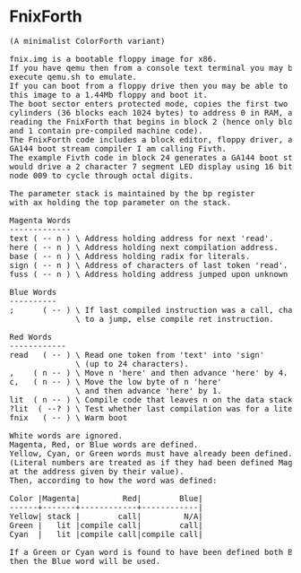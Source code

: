 # FnixForth
<pre>
(A minimalist ColorForth variant)

fnix.img is a bootable floppy image for x86.
If you have qemu then from a console text terminal you may be able to
execute qemu.sh to emulate.
If you can boot from a floppy drive then you may be able to write
this image to a 1.44Mb floppy and boot it.
The boot sector enters protected mode, copies the first two floppy
cylinders (36 blocks each 1024 bytes) to address 0 in RAM, and starts
reading the FnixForth that begins in block 2 (hence only blocks 0
and 1 contain pre-compiled machine code).
The FnixForth code includes a block editor, floppy driver, and a
GA144 boot stream compiler I am calling Fivth.
The example Fivth code in block 24 generates a GA144 boot stream that
would drive a 2 character 7 segment LED display using 16 bits of
node 009 to cycle through octal digits.

The parameter stack is maintained by the bp register
with ax holding the top parameter on the stack.

Magenta Words
-------------
text ( -- n ) \ Address holding address for next 'read'.
here ( -- n ) \ Address holding next compilation address.
base ( -- n ) \ Address holding radix for literals.
sign ( -- n ) \ Address of characters of last token 'read'.
fuss ( -- n ) \ Address holding address jumped upon unknown 'sign'.

Blue Words
----------
;      ( -- ) \ If last compiled instruction was a call, change
              \ to a jump, else compile ret instruction.

Red Words
------------
read   ( -- ) \ Read one token from 'text' into 'sign'
              \ (up to 24 characters).
,    ( n -- ) \ Move n 'here' and then advance 'here' by 4.
c,   ( n -- ) \ Move the low byte of n 'here'
              \ and then advance 'here' by 1.
lit  ( n -- ) \ Compile code that leaves n on the data stack.
?lit  ( --? ) \ Test whether last compilation was for a literal.
fnix   ( -- ) \ Warm boot

White words are ignored.
Magenta, Red, or Blue words are defined.
Yellow, Cyan, or Green words must have already been defined.
(Literal numbers are treated as if they had been defined Magenta
at the address given by their value).
Then, according to how the word was defined:

Color |Magenta|         Red|        Blue|
------+-------+------------+------------|
Yellow| stack |        call|         N/A|
Green |   lit |compile call|        call|
Cyan  |   lit |compile call|compile call|

If a Green or Cyan word is found to have been defined both Blue and Red,
then the Blue word will be used.
</pre>
